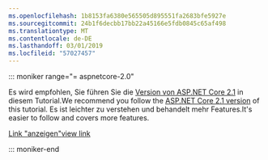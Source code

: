 ```yaml
---
ms.openlocfilehash: 1b8153fa6380e565505d895551fa2683bfe5927e
ms.sourcegitcommit: 24b1f6decbb17bb22a45166e5fdb0845c65af498
ms.translationtype: MT
ms.contentlocale: de-DE
ms.lasthandoff: 03/01/2019
ms.locfileid: "57027457"
---
```

::: moniker range="= aspnetcore-2.0"

<span data-ttu-id="4f001-101">Es wird empfohlen, Sie führen Sie die [Version von ASP.NET Core 2.1](xref:razor-pages-start?view=aspnetcore-2.1) in diesem Tutorial.</span><span class="sxs-lookup"><span data-stu-id="4f001-101">We recommend you follow the [ASP.NET Core 2.1 version](xref:razor-pages-start?view=aspnetcore-2.1) of this tutorial.</span></span> <span data-ttu-id="4f001-102">Es ist leichter zu verstehen und behandelt mehr Features.</span><span class="sxs-lookup"><span data-stu-id="4f001-102">It's easier to follow and covers more features.</span></span>

 [<span data-ttu-id="4f001-103">Link "anzeigen"</span><span class="sxs-lookup"><span data-stu-id="4f001-103">view link</span></span>](?view=aspnetcore-2.1)

::: moniker-end
